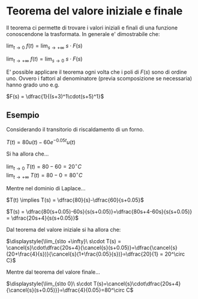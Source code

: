 # Teorema del valore iniziale e finale  

Il teorema ci permette di trovare i valori iniziali e finali di una funzione conoscendone la trasformata. In generale e' dimostrabile che:  

$\displaystyle{\lim_{t\to 0}\ f(t) = \lim_{s\to+\infty}\ s\cdot F(s)}$  

$\displaystyle{\lim_{t\to +\infty}\ f(t) = \lim_{s\to 0}\ s\cdot F(s)}$  

E' possible applicare il teorema ogni volta che i poli di $F(s)$ sono di ordine uno. Ovvero i fattori al denominatore (previa scomposizione se necessaria) hanno grado uno e.g.  

$F(s) = \dfrac{1}{(s+3)^1\cdot(s+5)^1}$  

## Esempio  

Considerando il transitorio di riscaldamento di un forno.  

$T(t) = 80u(t)-60e^{-0.05t}u(t)$  

Si ha allora che...  

$\displaystyle{\lim_{t\to 0}\ T(t) = 80-60 = 20^\circ C}$  
$\displaystyle{\lim_{t\to +\infty}\ T(t) = 80-0 = 80^\circ C}$  

Mentre nel dominio di Laplace...  

$T(t) \implies T(s) = \dfrac{80}{s}-\dfrac{60}{s+0.05}$  

$T(s) = \dfrac{80(s+0.05)-60s}{s(s+0.05)}=\dfrac{80s+4-60s}{s(s+0.05)} = \dfrac{20s+4}{s(s+0.05)}$  

Dal teorema del valore iniziale si ha allora che:  

$\displaystyle{\lim_{s\to +\infty}\ s\cdot T(s) = \cancel{s}\cdot\dfrac{20s+4}{\cancel{s}(s+0.05)}=\dfrac{\cancel{s}(20+\frac{4}{s})}{\cancel{s}(1+\frac{0.05}{s})}=\dfrac{20}{1} = 20^\circ C}$  

Mentre dal teorema del valore finale...  

$\displaystyle{\lim_{s\to 0}\ s\cdot T(s)=\cancel{s}\cdot\dfrac{20s+4}{\cancel{s}(s+0.05)}}=\dfrac{4}{0.05}=80^\circ C$  
